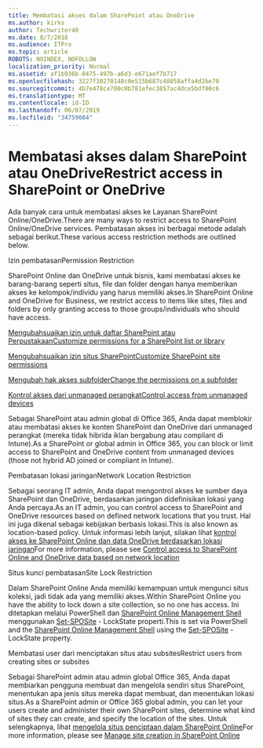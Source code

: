 ```yaml
---
title: Membatasi akses dalam SharePoint atau OneDrive
ms.author: kirks
author: Techwriter40
ms.date: 8/7/2018
ms.audience: ITPro
ms.topic: article
ROBOTS: NOINDEX, NOFOLLOW
localization_priority: Normal
ms.assetid: af1b936b-0475-497b-a6d3-e671aef7b717
ms.openlocfilehash: 3227f10270148c0e515b687c48058affa4d2be70
ms.sourcegitcommit: 4b7e478ce700c0b781efec3857ac4dce5bdf00c6
ms.translationtype: MT
ms.contentlocale: id-ID
ms.lasthandoff: 06/07/2019
ms.locfileid: "34759084"
---
```

# <a name="restrict-access-in-sharepoint-or-onedrive"></a><span data-ttu-id="302ce-102">Membatasi akses dalam SharePoint atau OneDrive</span><span class="sxs-lookup"><span data-stu-id="302ce-102">Restrict access in SharePoint or OneDrive</span></span>

<span data-ttu-id="302ce-103">Ada banyak cara untuk membatasi akses ke Layanan SharePoint Online/OneDrive.</span><span class="sxs-lookup"><span data-stu-id="302ce-103">There are many ways to restrict access to SharePoint Online/OneDrive services.</span></span> <span data-ttu-id="302ce-104">Pembatasan akses ini berbagai metode adalah sebagai berikut.</span><span class="sxs-lookup"><span data-stu-id="302ce-104">These various access restriction methods are outlined below.</span></span> 

<span data-ttu-id="302ce-105">Izin pembatasan</span><span class="sxs-lookup"><span data-stu-id="302ce-105">Permission Restriction</span></span>

<span data-ttu-id="302ce-106">SharePoint Online dan OneDrive untuk bisnis, kami membatasi akses ke barang-barang seperti situs, file dan folder dengan hanya memberikan akses ke kelompok/individu yang harus memiliki akses.</span><span class="sxs-lookup"><span data-stu-id="302ce-106">In SharePoint Online and OneDrive for Business, we restrict access to items like sites, files and folders by only granting access to those groups/individuals who should have access.</span></span>

[<span data-ttu-id="302ce-107">Mengubahsuaikan izin untuk daftar SharePoint atau Perpustakaan</span><span class="sxs-lookup"><span data-stu-id="302ce-107">Customize permissions for a SharePoint list or library</span></span>](https://support.office.com/article/Customize-permissions-for-a-SharePoint-list-or-library-02d770f3-59eb-4910-a608-5f84cc297782)

[<span data-ttu-id="302ce-108">Mengubahsuaikan izin situs SharePoint</span><span class="sxs-lookup"><span data-stu-id="302ce-108">Customize SharePoint site permissions</span></span>](https://docs.microsoft.com/sharepoint/customize-sharepoint-site-permissions)

[<span data-ttu-id="302ce-109">Mengubah hak akses subfolder</span><span class="sxs-lookup"><span data-stu-id="302ce-109">Change the permissions on a subfolder</span></span>](https://support.office.com/article/Change-the-permissions-on-a-subfolder-5427BD7C-F20A-4F75-8CF2-5359DD45A1A6)

[<span data-ttu-id="302ce-110">Kontrol akses dari unmanaged perangkat</span><span class="sxs-lookup"><span data-stu-id="302ce-110">Control access from unmanaged devices</span></span>](https://docs.microsoft.com/sharepoint/control-access-from-unmanaged-devices)

<span data-ttu-id="302ce-111">Sebagai SharePoint atau admin global di Office 365, Anda dapat memblokir atau membatasi akses ke konten SharePoint dan OneDrive dari unmanaged perangkat (mereka tidak hibrida iklan bergabung atau compliant di Intune).</span><span class="sxs-lookup"><span data-stu-id="302ce-111">As a SharePoint or global admin in Office 365, you can block or limit access to SharePoint and OneDrive content from unmanaged devices (those not hybrid AD joined or compliant in Intune).</span></span>

<span data-ttu-id="302ce-112">Pembatasan lokasi jaringan</span><span class="sxs-lookup"><span data-stu-id="302ce-112">Network Location Restriction</span></span>

<span data-ttu-id="302ce-113">Sebagai seorang IT admin, Anda dapat mengontrol akses ke sumber daya SharePoint dan OneDrive, berdasarkan jaringan didefinisikan lokasi yang Anda percaya.</span><span class="sxs-lookup"><span data-stu-id="302ce-113">As an IT admin, you can control access to SharePoint and OneDrive resources based on defined network locations that you trust.</span></span> <span data-ttu-id="302ce-114">Hal ini juga dikenal sebagai kebijakan berbasis lokasi.</span><span class="sxs-lookup"><span data-stu-id="302ce-114">This is also known as location-based policy.</span></span> <span data-ttu-id="302ce-115">Untuk informasi lebih lanjut, silakan lihat [kontrol akses ke SharePoint Online dan data OneDrive berdasarkan lokasi jaringan](https://docs.microsoft.com/sharepoint/control-access-based-on-network-location)</span><span class="sxs-lookup"><span data-stu-id="302ce-115">For more information, please see [Control access to SharePoint Online and OneDrive data based on network location](https://docs.microsoft.com/sharepoint/control-access-based-on-network-location)</span></span>

<span data-ttu-id="302ce-116">Situs kunci pembatasan</span><span class="sxs-lookup"><span data-stu-id="302ce-116">Site Lock Restriction</span></span> 

<span data-ttu-id="302ce-117">Dalam SharePoint Online Anda memiliki kemampuan untuk mengunci situs koleksi, jadi tidak ada yang memiliki akses.</span><span class="sxs-lookup"><span data-stu-id="302ce-117">Within SharePoint Online you have the ability to lock down a site collection, so no one has access.</span></span> <span data-ttu-id="302ce-118">Ini ditetapkan melalui PowerShell dan [SharePoint Online Management Shell](https://docs.microsoft.com/powershell/sharepoint/sharepoint-online/connect-sharepoint-online?view=sharepoint-ps) menggunakan [Set-SPOSite](https://docs.microsoft.com/powershell/module/sharepoint-online/set-sposite?view=sharepoint-ps) - LockState properti.</span><span class="sxs-lookup"><span data-stu-id="302ce-118">This is set via PowerShell and the [SharePoint Online Management Shell](https://docs.microsoft.com/powershell/sharepoint/sharepoint-online/connect-sharepoint-online?view=sharepoint-ps) using the [Set-SPOSite](https://docs.microsoft.com/powershell/module/sharepoint-online/set-sposite?view=sharepoint-ps) -LockState property.</span></span>

<span data-ttu-id="302ce-119">Membatasi user dari menciptakan situs atau subsites</span><span class="sxs-lookup"><span data-stu-id="302ce-119">Restrict users from creating sites or subsites</span></span>

<span data-ttu-id="302ce-120">Sebagai SharePoint admin atau admin global Office 365, Anda dapat membiarkan pengguna membuat dan mengelola sendiri situs SharePoint, menentukan apa jenis situs mereka dapat membuat, dan menentukan lokasi situs.</span><span class="sxs-lookup"><span data-stu-id="302ce-120">As a SharePoint admin or Office 365 global admin, you can let your users create and administer their own SharePoint sites, determine what kind of sites they can create, and specify the location of the sites.</span></span> <span data-ttu-id="302ce-121">Untuk selengkapnya, lihat [mengelola situs penciptaan dalam SharePoint Online](https://docs.microsoft.com/sharepoint/manage-site-creation)</span><span class="sxs-lookup"><span data-stu-id="302ce-121">For more information, please see [Manage site creation in SharePoint Online](https://docs.microsoft.com/sharepoint/manage-site-creation)</span></span>

